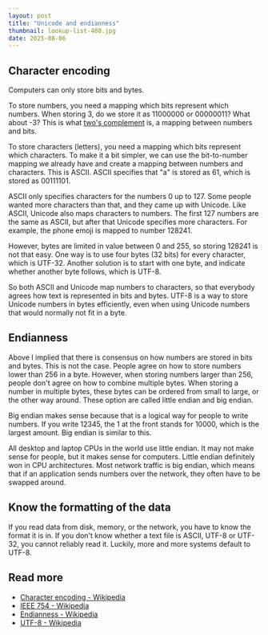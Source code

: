 ```yaml
---
layout: post
title: "Unicode and endianness"
thumbnail: lookup-list-480.jpg
date: 2025-08-06
---
```



## Character encoding

Computers can only store bits and bytes.

To store numbers, you need a mapping which bits represent which numbers. When storing 3, do we store it as 11000000 or 00000011? What about -3? This is what [two's complement](https://en.wikipedia.org/wiki/Two%27s_complement) is, a mapping between numbers and bits.

To store characters (letters), you need a mapping which bits represent which characters. To make it a bit simpler, we can use the bit-to-number mapping we already have and create a mapping between numbers and characters. This is ASCII. ASCII specifies that "a" is stored as 61, which is stored as 00111101.

ASCII only specifies characters for the numbers 0 up to 127. Some people wanted more characters than that, and they came up with Unicode. Like ASCII, Unicode also maps characters to numbers. The first 127 numbers are the same as ASCII, but after that Unicode specifies more characters. For example, the phone emoji is mapped to number 128241.

However, bytes are limited in value between 0 and 255, so storing 128241 is not that easy. One way is to use four bytes (32 bits) for every character, which is UTF-32. Another solution is to start with one byte, and indicate whether another byte follows, which is UTF-8.

So both ASCII and Unicode map numbers to characters, so that everybody agrees how text is represented in bits and bytes. UTF-8 is a way to store Unicode numbers in bytes efficiently, even when using Unicode numbers that would normally not fit in a byte.

## Endianness

Above I implied that there is consensus on how numbers are stored in bits and bytes. This is not the case. People agree on how to store numbers lower than 256 in a byte. However, when storing numbers larger than 256, people don't agree on how to combine multiple bytes. When storing a number in multiple bytes, these bytes can be ordered from small to large, or the other way around. These option are called little endian and big endian.

Big endian makes sense because that is a logical way for people to write numbers. If you write 12345, the 1 at the front stands for 10000, which is the largest amount. Big endian is similar to this.

All desktop and laptop CPUs in the world use little endian. It may not make sense for people, but it makes sense for computers. Little endian definitely won in CPU architectures. Most network traffic is big endian, which means that if an application sends numbers over the network, they often have to be swapped around.

## Know the formatting of the data

If you read data from disk, memory, or the network, you have to know the format it is in. If you don't know whether a text file is ASCII, UTF-8 or UTF-32, you cannot reliably read it. Luckily, more and more systems default to UTF-8.

## Read more

* [Character encoding - Wikipedia](https://en.wikipedia.org/wiki/Character_encoding)
* [IEEE 754 - Wikipedia](https://en.wikipedia.org/wiki/IEEE_754)
* [Endianness - Wikipedia](https://en.wikipedia.org/wiki/Endianness)
* [UTF-8 - Wikipedia](https://en.wikipedia.org/wiki/UTF-8)